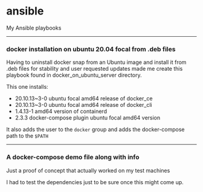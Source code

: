 # ansible
My Ansible playbooks

---
### docker installation on ubuntu 20.04 focal from .deb files
Having to uninstall docker snap from an Ubuntu image and install it from .deb files for stability and user requested updates made me create this playbook found in docker_on_ubuntu_server directory.

This one installs:
- 20.10.13~3-0 ubuntu focal amd64 release of docker_ce
- 20.10.13~3-0 ubuntu focal amd64 release of docker_cli
- 1.4.13-1 amd64 version of containerd
- 2.3.3 docker-compose plugin ubuntu focal amd64 version

It also adds the user to the `docker` group and adds the docker-compose path to the `$PATH`

---
### A docker-compose demo file along with info
Just a proof of concept that actually worked on my test machines

I had to test the dependencies just to be sure once this might come up.
